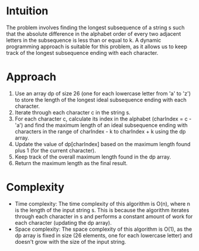 # Intuition
The problem involves finding the longest subsequence of a string s such that the absolute difference in the alphabet order of every two adjacent letters in the subsequence is less than or equal to k. A dynamic programming approach is suitable for this problem, as it allows us to keep track of the longest subsequence ending with each character.

# Approach
1. Use an array dp of size 26 (one for each lowercase letter from 'a' to 'z') to store the length of the longest ideal subsequence ending with each character.
2. Iterate through each character c in the string s.
3. For each character c, calculate its index in the alphabet (charIndex = c - 'a') and find the maximum length of an ideal subsequence ending with characters in the range of charIndex - k to charIndex + k using the dp array.
4. Update the value of dp[charIndex] based on the maximum length found plus 1 (for the current character).
5. Keep track of the overall maximum length found in the dp array.
6. Return the maximum length as the final result.
# Complexity
- Time complexity:
The time complexity of this algorithm is O(n), where n is the length of the input string s.
This is because the algorithm iterates through each character in s and performs a constant amount of work for each character (updating the dp array).
- Space complexity:
The space complexity of this algorithm is O(1), as the dp array is fixed in size (26 elements, one for each lowercase letter) and doesn't grow with the size of the input string.
